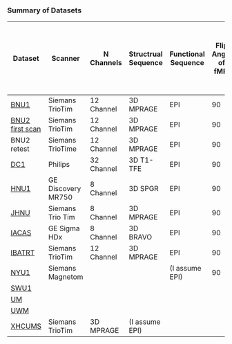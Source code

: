 ### Summary of Datasets

| Dataset | Scanner | N Channels |Structrual Sequence | Functional Sequence | Flip Angle of fMRI | Echo Time (TE in ms) | Repetition Time (TR in ms) | Slice Thickness (mm) or Dimensions where Possible (mm x mm x mm) |
|---------|---------|------------|--------------------|---------------------|---------------------|---------------------|----------------------------|----------------------|
|[BNU1](http://fcon_1000.projects.nitrc.org/indi/CoRR/html/bnu_1.html)| Siemans TrioTim | 12 Channel | 3D MPRAGE | EPI | 90 | 30 | 2000 | 3.1 x 3.1 x 3.5 | 
|[BNU2 first scan](http://fcon_1000.projects.nitrc.org/indi/CoRR/html/bnu_2.html)| Siemans TrioTim | 12 Channel | 3D MPRAGE | EPI | 90 | 30 | 2000| 3.1 x 3.1 x 3.0 |
|BNU2 retest| Siemans TrioTime | 12 Channel | 3D MPRAGE | EPI |  90 | 30 | 1500 | 3.1  x 3.1 x 4 |
|[DC1](http://fcon_1000.projects.nitrc.org/indi/CoRR/html/dc_1.html)| Philips | 32 Channel | 3D T1-TFE | EPI | 90 | 35 | 2500 | 3 x 3 x 3.5 |
|[HNU1](http://fcon_1000.projects.nitrc.org/indi/CoRR/html/hnu_1.html) | GE Discovery MR750 | 8 Channel | 3D SPGR | EPI | 90 | 30 | 2000 | 3.4 x 3.4 x 3.4|
|[JHNU](http://fcon_1000.projects.nitrc.org/indi/CoRR/html/jhnu_1.html)| Siemans Trio Tim | 8 Channel | 3D MPRAGE | EPI | 90 | 30 | 2000 | 3.75 x 3.75 x 4 |
|[IACAS](http://fcon_1000.projects.nitrc.org/indi/CoRR/html/iacas_1.html) | GE Sigma HDx | 8 Channel | 3D BRAVO | EPI | 90 | 30 | 2000 | 3.4 x 3.4 x 4 |
|[IBATRT](http://fcon_1000.projects.nitrc.org/indi/CoRR/html/ibatrt.html) | Siemans TrioTim | 12 Channel | 3D MPRAGE | EPI | 90 | 30 | 1750 | 3.4 x 3.4 x 3.6 |
|[NYU1](http://fcon_1000.projects.nitrc.org/indi/CoRR/html/nyu_1.html) | Siemans Magnetom | | | (I assume EPI) | 90 | 15 | 2000 | 3 x 3 x 4|
|[SWU1](http://fcon_1000.projects.nitrc.org/indi/CoRR/html/swu_1.html) | | | | | | | | | |
|[UM](http://fcon_1000.projects.nitrc.org/indi/CoRR/html/um_1.html) | | | | | | | | | | |
|[UWM](http://fcon_1000.projects.nitrc.org/indi/CoRR/html/uwm_1.html) | | | | | | || | | 
|[XHCUMS](http://fcon_1000.projects.nitrc.org/indi/CoRR/html/xhcums_1.html) | Siemans TrioTim | 3D MPRAGE | (I assume EPI) | | | 30 | 3000 | 3 x 3 x 3 |
